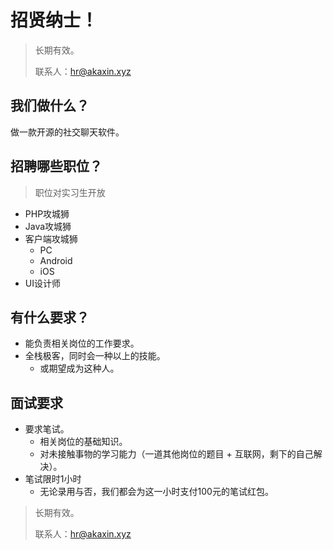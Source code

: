 # 招贤纳士！

> 长期有效。
>
> 联系人：hr@akaxin.xyz

## 我们做什么？

做一款开源的社交聊天软件。

## 招聘哪些职位？

> 职位对实习生开放

* PHP攻城狮
* Java攻城狮
* 客户端攻城狮
    * PC
    * Android
    * iOS
* UI设计师

## 有什么要求？

* 能负责相关岗位的工作要求。
* 全栈极客，同时会一种以上的技能。
    * 或期望成为这种人。

## 面试要求

* 要求笔试。
    * 相关岗位的基础知识。
    * 对未接触事物的学习能力（一道其他岗位的题目 + 互联网，剩下的自己解决）。
* 笔试限时1小时
    * 无论录用与否，我们都会为这一小时支付100元的笔试红包。


> 长期有效。
>
> 联系人：hr@akaxin.xyz

